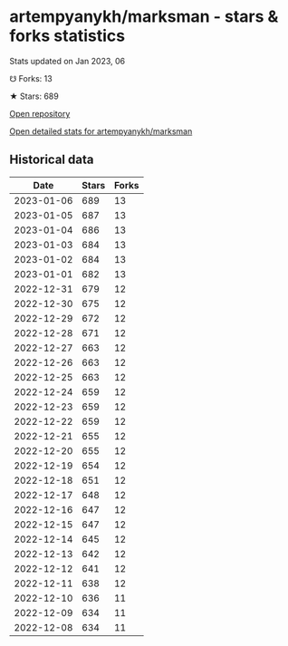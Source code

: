 # artempyanykh/marksman - stars & forks statistics

Stats updated on Jan 2023, 06

☋ Forks: 13

★ Stars: 689

[Open repository](https://github.com/artempyanykh/marksman)

[Open detailed stats for artempyanykh/marksman](https://reviewgithub.com/rep/artempyanykh/marksman)

## Historical data
| Date | Stars | Forks |
|------|-------|-------|
| 2023-01-06 | 689 | 13 | 
| 2023-01-05 | 687 | 13 | 
| 2023-01-04 | 686 | 13 | 
| 2023-01-03 | 684 | 13 | 
| 2023-01-02 | 684 | 13 | 
| 2023-01-01 | 682 | 13 | 
| 2022-12-31 | 679 | 12 | 
| 2022-12-30 | 675 | 12 | 
| 2022-12-29 | 672 | 12 | 
| 2022-12-28 | 671 | 12 | 
| 2022-12-27 | 663 | 12 | 
| 2022-12-26 | 663 | 12 | 
| 2022-12-25 | 663 | 12 | 
| 2022-12-24 | 659 | 12 | 
| 2022-12-23 | 659 | 12 | 
| 2022-12-22 | 659 | 12 | 
| 2022-12-21 | 655 | 12 | 
| 2022-12-20 | 655 | 12 | 
| 2022-12-19 | 654 | 12 | 
| 2022-12-18 | 651 | 12 | 
| 2022-12-17 | 648 | 12 | 
| 2022-12-16 | 647 | 12 | 
| 2022-12-15 | 647 | 12 | 
| 2022-12-14 | 645 | 12 | 
| 2022-12-13 | 642 | 12 | 
| 2022-12-12 | 641 | 12 | 
| 2022-12-11 | 638 | 12 | 
| 2022-12-10 | 636 | 11 | 
| 2022-12-09 | 634 | 11 | 
| 2022-12-08 | 634 | 11 | 

